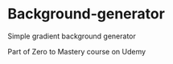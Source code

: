 # Background-generator 
Simple gradient background generator

Part of Zero to Mastery course on Udemy